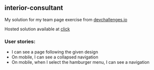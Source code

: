 ## interior-consultant
My solution for my team page exercise from [devchallenges.io](https://devchallenges.io/challenges/Jymh2b2FyebRTUljkNcb)

Hosted solution available at [click]()

### User stories:
- I can see a page following the given design
- On mobile, I can see a collapsed navigation
- On mobile, when I select the hamburger menu, I can see a navigation
